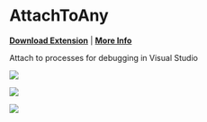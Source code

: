 AttachToAny
===========

**[Download Extension](http://visualstudiogallery.msdn.microsoft.com/81677d17-6e81-4f14-87cc-4ccee2fd2589)** | **[More Info](http://blog.twimager.com/2014/01/published-my-first-visual-studio.html)**

Attach to processes for debugging in Visual Studio

![](http://lh6.ggpht.com/-hun9bE9XSIY/UsoLpFSzRPI/AAAAAAAAkUw/5zLJKM2xXO0/image_thumb%25255B2%25255D.png?imgmax=800)

![](http://lh5.ggpht.com/-PF1ej1HpudY/UsoLquzE8rI/AAAAAAAAkVA/JcZF_Mhcltc/image_thumb%25255B5%25255D.png?imgmax=800)

![](https://lh5.googleusercontent.com/-yri9c4SWKEs/UsoMH1mj3WI/AAAAAAAAkWI/UxVm1cs-Tkg/w608-h366-no/image%255B14%255D-MOTION.gif)